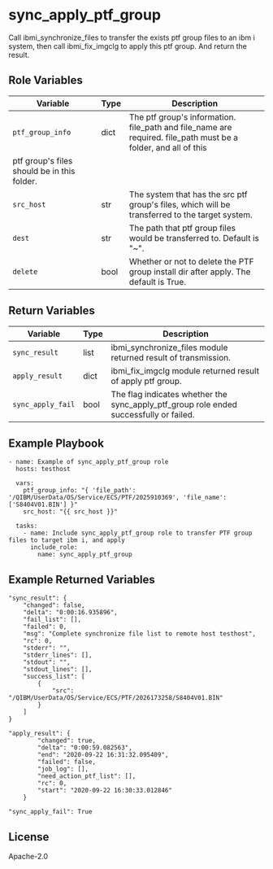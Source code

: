 sync_apply_ptf_group
=========
Call ibmi_synchronize_files to transfer the exists ptf group files to an ibm i system, then call ibmi_fix_imgclg to apply this
ptf group. And return the result.

Role Variables
--------------

| Variable              | Type          | Description                                                        |
|-----------------------|---------------|--------------------------------------------------------------------|
| `ptf_group_info`      | dict          | The ptf group's information. file_path and file_name are required. file_path must be a folder, and all of this
ptf group's files should be in this folder. |
| `src_host`            | str           | The system that has the src ptf group's files, which will be transferred to the target system.|
| `dest`                | str           | The path that ptf group files would be transferred to. Default is "~".  |
| `delete`              | bool          | Whether or not to delete the PTF group install dir after apply. The default is True.  |

Return Variables
--------------

| Variable              | Type          | Description                                               |
|-----------------------|---------------|-----------------------------------------------------------|
| `sync_result`         | list          | ibmi_synchronize_files module returned result of transmission.               |
| `apply_result`        | dict          | ibmi_fix_imgclg module returned result of apply ptf group.                 |
| `sync_apply_fail`     | bool          | The flag indicates whether the sync_apply_ptf_group role ended successfully or failed. |

Example Playbook
----------------
```
- name: Example of sync_apply_ptf_group role
  hosts: testhost

  vars:
    ptf_group_info: "{ 'file_path': '/QIBM/UserData/OS/Service/ECS/PTF/2025910369', 'file_name': ['S8404V01.BIN'] }"
    src_host: "{{ src_host }}"

  tasks:
    - name: Include sync_apply_ptf_group role to transfer PTF group files to target ibm i, and apply
      include_role:
        name: sync_apply_ptf_group

```
Example Returned Variables
----------------
```
"sync_result": {
    "changed": false,
    "delta": "0:00:16.935896",
    "fail_list": [],
    "failed": 0,
    "msg": "Complete synchronize file list to remote host testhost",
    "rc": 0,
    "stderr": "",
    "stderr_lines": [],
    "stdout": "",
    "stdout_lines": [],
    "success_list": [
        {
            "src": "/QIBM/UserData/OS/Service/ECS/PTF/2026173258/S8404V01.BIN"
        }
    ]
}

"apply_result": {
        "changed": true,
        "delta": "0:00:59.082563",
        "end": "2020-09-22 16:31:32.095409",
        "failed": false,
        "job_log": [],
        "need_action_ptf_list": [],
        "rc": 0,
        "start": "2020-09-22 16:30:33.012846"
    }

"sync_apply_fail": True
```
License
-------

Apache-2.0
